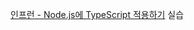 [인프런 - Node.js에 TypeScript 적용하기](https://www.inflearn.com/course/nodejs-typescript-%EC%A0%81%EC%9A%A9) 실습